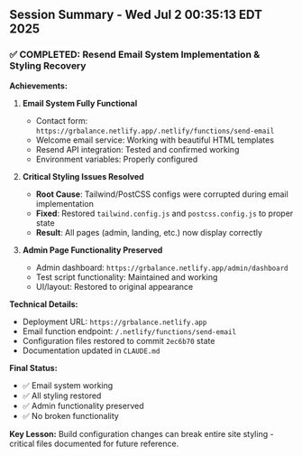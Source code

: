 ## Session Summary - Wed Jul  2 00:35:13 EDT 2025

### ✅ COMPLETED: Resend Email System Implementation & Styling Recovery

**Achievements:**
1. **Email System Fully Functional**
   - Contact form: `https://grbalance.netlify.app/.netlify/functions/send-email`
   - Welcome email service: Working with beautiful HTML templates
   - Resend API integration: Tested and confirmed working
   - Environment variables: Properly configured

2. **Critical Styling Issues Resolved**
   - **Root Cause**: Tailwind/PostCSS configs were corrupted during email implementation
   - **Fixed**: Restored `tailwind.config.js` and `postcss.config.js` to proper state
   - **Result**: All pages (admin, landing, etc.) now display correctly

3. **Admin Page Functionality Preserved**
   - Admin dashboard: `https://grbalance.netlify.app/admin/dashboard`
   - Test script functionality: Maintained and working
   - UI/layout: Restored to original appearance

**Technical Details:**
- Deployment URL: `https://grbalance.netlify.app`
- Email function endpoint: `/.netlify/functions/send-email`
- Configuration files restored to commit `2ec6b70` state
- Documentation updated in `CLAUDE.md`

**Final Status:** 
- ✅ Email system working
- ✅ All styling restored 
- ✅ Admin functionality preserved
- ✅ No broken functionality

**Key Lesson:** Build configuration changes can break entire site styling - critical files documented for future reference.